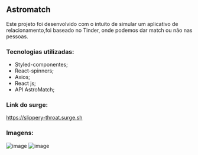 ## Astromatch

Este projeto foi desenvolvido com o intuito de simular um aplicativo de relacionamento,foi baseado no Tinder, onde podemos dar match ou não nas pessoas.

### Tecnologias utilizadas:
- Styled-componentes;
- React-spinners;
- Axios;
- React js;
- API AstroMatch;

### Link do surge:
https://slippery-throat.surge.sh

### Imagens:
![image](https://media.discordapp.net/attachments/908398260580929567/916410758928138322/unknown.png?width=765&height=430)
![image](https://media.discordapp.net/attachments/908398260580929567/916411660187623494/unknown.png?width=765&height=430)

